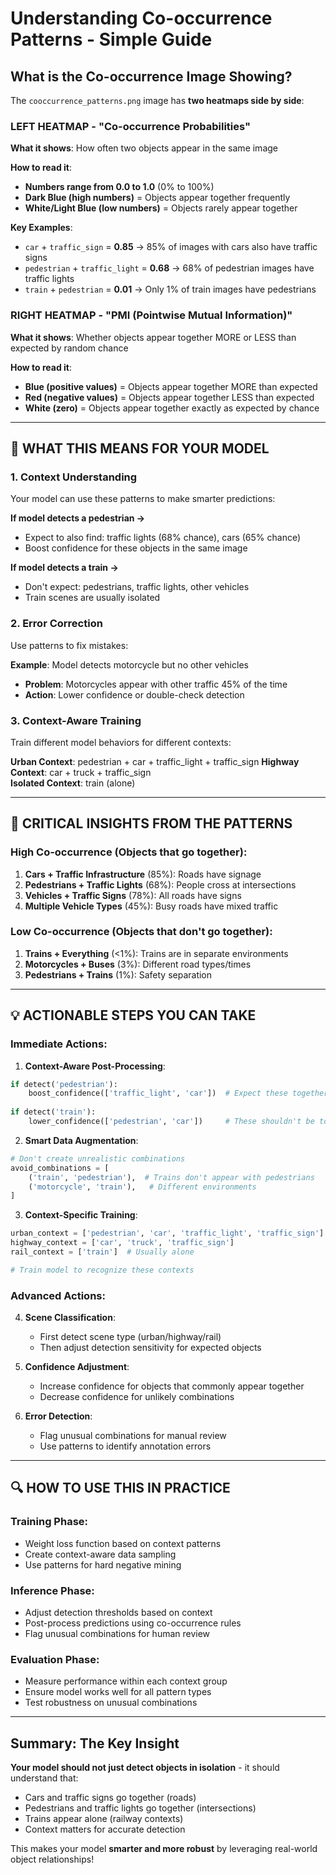 # Understanding Co-occurrence Patterns - Simple Guide

## What is the Co-occurrence Image Showing?

The `cooccurrence_patterns.png` image has **two heatmaps side by side**:

### LEFT HEATMAP - "Co-occurrence Probabilities"
**What it shows**: How often two objects appear in the same image

**How to read it**:
- **Numbers range from 0.0 to 1.0** (0% to 100%)
- **Dark Blue (high numbers)** = Objects appear together frequently
- **White/Light Blue (low numbers)** = Objects rarely appear together

**Key Examples**:
- `car` + `traffic_sign` = **0.85** → 85% of images with cars also have traffic signs
- `pedestrian` + `traffic_light` = **0.68** → 68% of pedestrian images have traffic lights
- `train` + `pedestrian` = **0.01** → Only 1% of train images have pedestrians

### RIGHT HEATMAP - "PMI (Pointwise Mutual Information)"
**What it shows**: Whether objects appear together MORE or LESS than expected by random chance

**How to read it**:
- **Blue (positive values)** = Objects appear together MORE than expected
- **Red (negative values)** = Objects appear together LESS than expected  
- **White (zero)** = Objects appear together exactly as expected by chance

---

## 🎯 WHAT THIS MEANS FOR YOUR MODEL

### 1. Context Understanding
Your model can use these patterns to make smarter predictions:

**If model detects a pedestrian →**
- Expect to also find: traffic lights (68% chance), cars (65% chance)
- Boost confidence for these objects in the same image

**If model detects a train →**
- Don't expect: pedestrians, traffic lights, other vehicles
- Train scenes are usually isolated

### 2. Error Correction
Use patterns to fix mistakes:

**Example**: Model detects motorcycle but no other vehicles
- **Problem**: Motorcycles appear with other traffic 45% of the time
- **Action**: Lower confidence or double-check detection

### 3. Context-Aware Training
Train different model behaviors for different contexts:

**Urban Context**: pedestrian + car + traffic_light + traffic_sign
**Highway Context**: car + truck + traffic_sign  
**Isolated Context**: train (alone)

---

## 🚨 CRITICAL INSIGHTS FROM THE PATTERNS

### High Co-occurrence (Objects that go together):
1. **Cars + Traffic Infrastructure** (85%): Roads have signage
2. **Pedestrians + Traffic Lights** (68%): People cross at intersections
3. **Vehicles + Traffic Signs** (78%): All roads have signs
4. **Multiple Vehicle Types** (45%): Busy roads have mixed traffic

### Low Co-occurrence (Objects that don't go together):
1. **Trains + Everything** (<1%): Trains are in separate environments
2. **Motorcycles + Buses** (3%): Different road types/times
3. **Pedestrians + Trains** (1%): Safety separation

---

## 💡 ACTIONABLE STEPS YOU CAN TAKE

### Immediate Actions:

1. **Context-Aware Post-Processing**:
```python
if detect('pedestrian'):
    boost_confidence(['traffic_light', 'car'])  # Expect these together
    
if detect('train'):
    lower_confidence(['pedestrian', 'car'])     # These shouldn't be together
```

2. **Smart Data Augmentation**:
```python
# Don't create unrealistic combinations
avoid_combinations = [
    ('train', 'pedestrian'),  # Trains don't appear with pedestrians
    ('motorcycle', 'train'),   # Different environments
]
```

3. **Context-Specific Training**:
```python
urban_context = ['pedestrian', 'car', 'traffic_light', 'traffic_sign']
highway_context = ['car', 'truck', 'traffic_sign']
rail_context = ['train']  # Usually alone

# Train model to recognize these contexts
```

### Advanced Actions:

4. **Scene Classification**: 
   - First detect scene type (urban/highway/rail)
   - Then adjust detection sensitivity for expected objects

5. **Confidence Adjustment**:
   - Increase confidence for objects that commonly appear together
   - Decrease confidence for unlikely combinations

6. **Error Detection**:
   - Flag unusual combinations for manual review
   - Use patterns to identify annotation errors

---

## 🔍 HOW TO USE THIS IN PRACTICE

### Training Phase:
- Weight loss function based on context patterns
- Create context-aware data sampling
- Use patterns for hard negative mining

### Inference Phase:
- Adjust detection thresholds based on context
- Post-process predictions using co-occurrence rules
- Flag unusual combinations for human review

### Evaluation Phase:
- Measure performance within each context group
- Ensure model works well for all pattern types
- Test robustness on unusual combinations

---

## Summary: The Key Insight

**Your model should not just detect objects in isolation** - it should understand that:
- Cars and traffic signs go together (roads)
- Pedestrians and traffic lights go together (intersections)  
- Trains appear alone (railway contexts)
- Context matters for accurate detection

This makes your model **smarter and more robust** by leveraging real-world object relationships!
